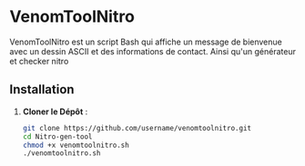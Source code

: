 # VenomToolNitro

VenomToolNitro est un script Bash qui affiche un message de bienvenue avec un dessin ASCII et des informations de contact. Ainsi qu'un générateur et checker nitro

## Installation

1. **Cloner le Dépôt** :
   ```bash
   git clone https://github.com/username/venomtoolnitro.git
   cd Nitro-gen-tool
   chmod +x venomtoolnitro.sh
   ./venomtoolnitro.sh
